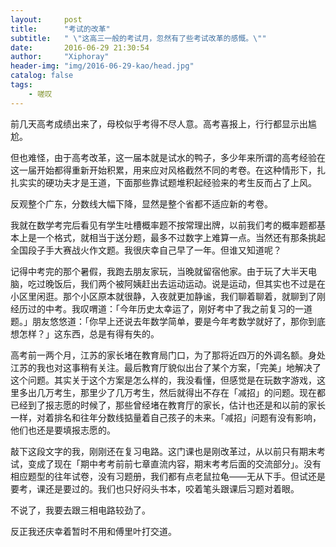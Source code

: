 ```yaml
---
layout:     post
title:      "考试的改革"
subtitle:   " \"这高三一般的考试月，忽然有了些考试改革的感慨。\"" 
date:       2016-06-29 21:30:54
author:     "Xiphoray"
header-img: "img/2016-06-29-kao/head.jpg"
catalog: false
tags:     
    - 嗟叹
---
```



前几天高考成绩出来了，母校似乎考得不尽人意。高考喜报上，行行都显示出尴尬。

但也难怪，由于高考改革，这一届本就是试水的鸭子，多少年来所谓的高考经验在这一届开始都得重新开始积累，用来应对风格截然不同的考卷。在这种情形下，扎扎实实的硬功夫才是王道，下面那些靠试题堆积起经验来的考生反而占了上风。

反观整个广东，分数线大幅下降，显然是整个省都不适应新的考卷。

我就在数学考完后看见有学生吐槽概率题不按常理出牌，以前我们考的概率题都基本上是一个格式，就相当于送分题，最多不过数字上难算一点。当然还有那条挑起全国段子手大赛战火作文题。我很庆幸自己早了一年。但谁又知道呢？

记得中考完的那个暑假，我跑去朋友家玩，当晚就留宿他家。由于玩了大半天电脑，吃过晚饭后，我们两个被阿姨赶出去运动运动。说是运动，但其实也不过是在小区里闲逛。那个小区原本就很静，入夜就更加静谧，我们聊着聊着，就聊到了刚经历过的中考。我叹喟道：「今年历史太幸运了，刚好考中了我之前复习的一道题。」朋友悠悠道：「你早上还说去年数学简单，要是今年考数学就好了，那你到底想怎样？」这东西，总是有得有失的。

高考前一两个月，江苏的家长堵在教育局门口，为了那将近四万的外调名额。身处江苏的我也对这事稍有关注。最后教育厅貌似出台了某个方案，「完美」地解决了这个问题。其实关于这个方案是怎么样的，我没看懂，但感觉是在玩数字游戏，这里多出几万考生，那里少了几万考生，然后就得出不存在「减招」的问题。现在都已经到了报志愿的时候了，那些曾经堵在教育厅的家长，估计也还是和以前的家长一样，对着排名和往年分数线掂量着自己孩子的未来。「减招」问题有没有影响，他们也还是要填报志愿的。

敲下这段文字的我，刚刚还在复习电路。这门课也是刚改革过，从以前只有期末考试，变成了现在「期中考考前前七章直流内容，期末考考后面的交流部分」。没有相应题型的往年试卷，没有习题册，我们都有点老鼠拉龟——无从下手。但试还是要考，课还是要过的。我们也只好闷头书本，咬着笔头跟课后习题对着眼。

不说了，我要去跟三相电路较劲了。


反正我还庆幸着暂时不用和傅里叶打交道。